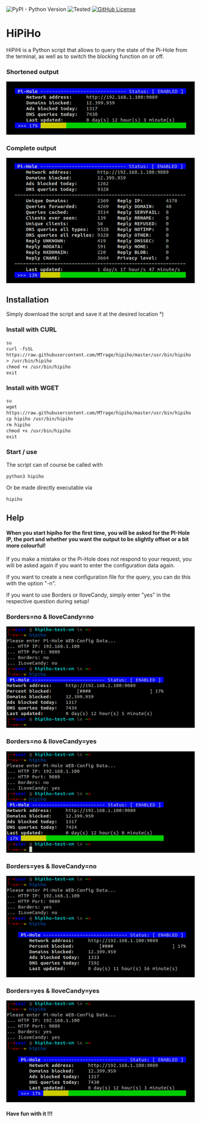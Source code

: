![PyPI - Python Version](https://img.shields.io/pypi/pyversions/3) ![Tested](https://img.shields.io/badge/Tested%20on-Arch%20Linux%20/%20Manjaro%20/%20Artix%20/%20Ubuntu%20-red)  [![GitHub License](https://img.shields.io/github/license/MTrage/hipiho)](https://github.com/MTrage/hipiho/blob/main/LICENSE)

# HiPiHo
HiPiHi is a Python script that allows to query the state of the Pi-Hole from the terminal, as well as to switch the blocking function on or off.

### Shortened output
![](https://github.com/MTrage/hipiho/blob/main/screenshots/main.png)
### Complete output
![](https://github.com/MTrage/hipiho/blob/main/screenshots/main-all.png)

## Installation
Simply download the script and save it at the desired location °)

### Install with CURL
    su
    curl -fsSL https://raw.githubusercontent.com/MTrage/hipiho/master/usr/bin/hipiho > /usr/bin/hipiho
    chmod +x /usr/bin/hipiho
    exit

### Install with WGET
    su
    wget https://raw.githubusercontent.com/MTrage/hipiho/master/usr/bin/hipiho
    cp hipiho /usr/bin/hipiho
    rm hipiho
    chmod +x /usr/bin/hipiho
    exit

### Start / use
The script can of course be called with

    python3 hipiho

Or be made directly executable via

    hipiho 
    
## Help
#### When you start hipiho for the first time, you will be asked for the PI-Hole IP, the port and whether you want the output to be slightly offset or a bit more colourful!

If you make a mistake or the Pi-Hole does not respond to your request, you will be asked again if you want to enter the configuration data again.

If you want to create a new configuration file for the query, you can do this with the option "-n".

If you want to use Borders or IloveCandy, simply enter "yes" in the respective question during setup!

### Borders=no & IloveCandy=no
![](https://github.com/MTrage/hipiho/blob/main/screenshots/ss01.png)
### Borders=no & IloveCandy=yes
![](https://github.com/MTrage/hipiho/blob/main/screenshots/ss02.png)
### Borders=yes & IloveCandy=no
![](https://github.com/MTrage/hipiho/blob/main/screenshots/ss03.png)
### Borders=yes & IloveCandy=yes
![](https://github.com/MTrage/hipiho/blob/main/screenshots/ss04.png)

#### Have fun with it !!!

